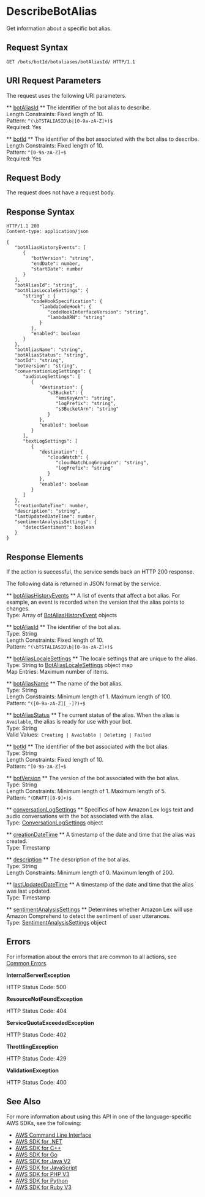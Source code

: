 # DescribeBotAlias<a name="API_DescribeBotAlias"></a>

Get information about a specific bot alias\.

## Request Syntax<a name="API_DescribeBotAlias_RequestSyntax"></a>

```
GET /bots/botId/botaliases/botAliasId/ HTTP/1.1
```

## URI Request Parameters<a name="API_DescribeBotAlias_RequestParameters"></a>

The request uses the following URI parameters\.

 ** [botAliasId](#API_DescribeBotAlias_RequestSyntax) **   <a name="lexv2-DescribeBotAlias-request-botAliasId"></a>
The identifier of the bot alias to describe\.  
Length Constraints: Fixed length of 10\.  
Pattern: `^(\bTSTALIASID\b|[0-9a-zA-Z]+)$`   
Required: Yes

 ** [botId](#API_DescribeBotAlias_RequestSyntax) **   <a name="lexv2-DescribeBotAlias-request-botId"></a>
The identifier of the bot associated with the bot alias to describe\.  
Length Constraints: Fixed length of 10\.  
Pattern: `^[0-9a-zA-Z]+$`   
Required: Yes

## Request Body<a name="API_DescribeBotAlias_RequestBody"></a>

The request does not have a request body\.

## Response Syntax<a name="API_DescribeBotAlias_ResponseSyntax"></a>

```
HTTP/1.1 200
Content-type: application/json

{
   "botAliasHistoryEvents": [ 
      { 
         "botVersion": "string",
         "endDate": number,
         "startDate": number
      }
   ],
   "botAliasId": "string",
   "botAliasLocaleSettings": { 
      "string" : { 
         "codeHookSpecification": { 
            "lambdaCodeHook": { 
               "codeHookInterfaceVersion": "string",
               "lambdaARN": "string"
            }
         },
         "enabled": boolean
      }
   },
   "botAliasName": "string",
   "botAliasStatus": "string",
   "botId": "string",
   "botVersion": "string",
   "conversationLogSettings": { 
      "audioLogSettings": [ 
         { 
            "destination": { 
               "s3Bucket": { 
                  "kmsKeyArn": "string",
                  "logPrefix": "string",
                  "s3BucketArn": "string"
               }
            },
            "enabled": boolean
         }
      ],
      "textLogSettings": [ 
         { 
            "destination": { 
               "cloudWatch": { 
                  "cloudWatchLogGroupArn": "string",
                  "logPrefix": "string"
               }
            },
            "enabled": boolean
         }
      ]
   },
   "creationDateTime": number,
   "description": "string",
   "lastUpdatedDateTime": number,
   "sentimentAnalysisSettings": { 
      "detectSentiment": boolean
   }
}
```

## Response Elements<a name="API_DescribeBotAlias_ResponseElements"></a>

If the action is successful, the service sends back an HTTP 200 response\.

The following data is returned in JSON format by the service\.

 ** [botAliasHistoryEvents](#API_DescribeBotAlias_ResponseSyntax) **   <a name="lexv2-DescribeBotAlias-response-botAliasHistoryEvents"></a>
A list of events that affect a bot alias\. For example, an event is recorded when the version that the alias points to changes\.  
Type: Array of [BotAliasHistoryEvent](API_BotAliasHistoryEvent.md) objects

 ** [botAliasId](#API_DescribeBotAlias_ResponseSyntax) **   <a name="lexv2-DescribeBotAlias-response-botAliasId"></a>
The identifier of the bot alias\.  
Type: String  
Length Constraints: Fixed length of 10\.  
Pattern: `^(\bTSTALIASID\b|[0-9a-zA-Z]+)$` 

 ** [botAliasLocaleSettings](#API_DescribeBotAlias_ResponseSyntax) **   <a name="lexv2-DescribeBotAlias-response-botAliasLocaleSettings"></a>
The locale settings that are unique to the alias\.  
Type: String to [BotAliasLocaleSettings](API_BotAliasLocaleSettings.md) object map  
Map Entries: Maximum number of items\.

 ** [botAliasName](#API_DescribeBotAlias_ResponseSyntax) **   <a name="lexv2-DescribeBotAlias-response-botAliasName"></a>
The name of the bot alias\.  
Type: String  
Length Constraints: Minimum length of 1\. Maximum length of 100\.  
Pattern: `^([0-9a-zA-Z][_-]?)+$` 

 ** [botAliasStatus](#API_DescribeBotAlias_ResponseSyntax) **   <a name="lexv2-DescribeBotAlias-response-botAliasStatus"></a>
The current status of the alias\. When the alias is `Available`, the alias is ready for use with your bot\.  
Type: String  
Valid Values:` Creating | Available | Deleting | Failed` 

 ** [botId](#API_DescribeBotAlias_ResponseSyntax) **   <a name="lexv2-DescribeBotAlias-response-botId"></a>
The identifier of the bot associated with the bot alias\.  
Type: String  
Length Constraints: Fixed length of 10\.  
Pattern: `^[0-9a-zA-Z]+$` 

 ** [botVersion](#API_DescribeBotAlias_ResponseSyntax) **   <a name="lexv2-DescribeBotAlias-response-botVersion"></a>
The version of the bot associated with the bot alias\.  
Type: String  
Length Constraints: Minimum length of 1\. Maximum length of 5\.  
Pattern: `^(DRAFT|[0-9]+)$` 

 ** [conversationLogSettings](#API_DescribeBotAlias_ResponseSyntax) **   <a name="lexv2-DescribeBotAlias-response-conversationLogSettings"></a>
Specifics of how Amazon Lex logs text and audio conversations with the bot associated with the alias\.  
Type: [ConversationLogSettings](API_ConversationLogSettings.md) object

 ** [creationDateTime](#API_DescribeBotAlias_ResponseSyntax) **   <a name="lexv2-DescribeBotAlias-response-creationDateTime"></a>
A timestamp of the date and time that the alias was created\.  
Type: Timestamp

 ** [description](#API_DescribeBotAlias_ResponseSyntax) **   <a name="lexv2-DescribeBotAlias-response-description"></a>
The description of the bot alias\.  
Type: String  
Length Constraints: Minimum length of 0\. Maximum length of 200\.

 ** [lastUpdatedDateTime](#API_DescribeBotAlias_ResponseSyntax) **   <a name="lexv2-DescribeBotAlias-response-lastUpdatedDateTime"></a>
A timestamp of the date and time that the alias was last updated\.  
Type: Timestamp

 ** [sentimentAnalysisSettings](#API_DescribeBotAlias_ResponseSyntax) **   <a name="lexv2-DescribeBotAlias-response-sentimentAnalysisSettings"></a>
Determines whether Amazon Lex will use Amazon Comprehend to detect the sentiment of user utterances\.  
Type: [SentimentAnalysisSettings](API_SentimentAnalysisSettings.md) object

## Errors<a name="API_DescribeBotAlias_Errors"></a>

For information about the errors that are common to all actions, see [Common Errors](CommonErrors.md)\.

 **InternalServerException**   
  
HTTP Status Code: 500

 **ResourceNotFoundException**   
  
HTTP Status Code: 404

 **ServiceQuotaExceededException**   
  
HTTP Status Code: 402

 **ThrottlingException**   
  
HTTP Status Code: 429

 **ValidationException**   
  
HTTP Status Code: 400

## See Also<a name="API_DescribeBotAlias_SeeAlso"></a>

For more information about using this API in one of the language\-specific AWS SDKs, see the following:
+  [ AWS Command Line Interface](https://docs.aws.amazon.com/goto/aws-cli/models.lex.v2-2020-08-07/DescribeBotAlias) 
+  [ AWS SDK for \.NET](https://docs.aws.amazon.com/goto/DotNetSDKV3/models.lex.v2-2020-08-07/DescribeBotAlias) 
+  [ AWS SDK for C\+\+](https://docs.aws.amazon.com/goto/SdkForCpp/models.lex.v2-2020-08-07/DescribeBotAlias) 
+  [ AWS SDK for Go](https://docs.aws.amazon.com/goto/SdkForGoV1/models.lex.v2-2020-08-07/DescribeBotAlias) 
+  [ AWS SDK for Java V2](https://docs.aws.amazon.com/goto/SdkForJavaV2/models.lex.v2-2020-08-07/DescribeBotAlias) 
+  [ AWS SDK for JavaScript](https://docs.aws.amazon.com/goto/AWSJavaScriptSDK/models.lex.v2-2020-08-07/DescribeBotAlias) 
+  [ AWS SDK for PHP V3](https://docs.aws.amazon.com/goto/SdkForPHPV3/models.lex.v2-2020-08-07/DescribeBotAlias) 
+  [ AWS SDK for Python](https://docs.aws.amazon.com/goto/boto3/models.lex.v2-2020-08-07/DescribeBotAlias) 
+  [ AWS SDK for Ruby V3](https://docs.aws.amazon.com/goto/SdkForRubyV3/models.lex.v2-2020-08-07/DescribeBotAlias) 